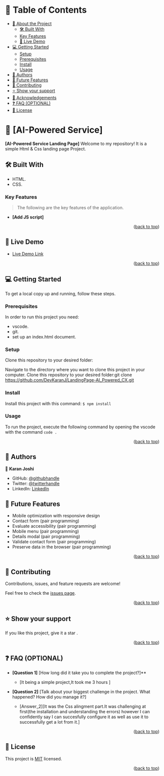  <a name="readme-top"></a>


<!-- TABLE OF CONTENTS -->

# 📗 Table of Contents

- [📖 About the Project](#about-project)
  - [🛠 Built With](#built-with)
  - [Key Features](#key-features)
  - [🚀 Live Demo](#live-demo)
- [💻 Getting Started](#getting-started)
  - [Setup](#setup)
  - [Prerequisites](#prerequisites)
  - [Install](#install)
  - [Usage](#usage)
- [👥 Authors](#authors)
- [🔭 Future Features](#future-features)
- [🤝 Contributing](#contributing)
- [⭐️ Show your support](#support)
- [🙏 Acknowledgements](#acknowledgements)
- [❓ FAQ (OPTIONAL)](#faq)
- [📝 License](#license)

<!-- PROJECT DESCRIPTION -->

# 📖 [AI-Powered Service] <a name="about-project"></a>



**[AI-Powered Service Landing Page]** Welcome to my repository! It is a simple Html & Css landing page Project.
## 🛠 Built With <a name="built-with"></a>
- HTML.
- CSS.

<!-- Features -->

### Key Features <a name="key-features"></a>

> The following are the key features of the application.

- **[Add JS script]**

<p align="right">(<a href="#readme-top">back to top</a>)</p>

<!-- LIVE DEMO -->

## 🚀 Live Demo <a name="live-demo"></a>

- [Live Demo Link](https://devkaranj.github.io/LandingPage-AI_Powered_CX/)

<p align="right">(<a href="#readme-top">back to top</a>)</p>

<!-- GETTING STARTED -->

## 💻 Getting Started <a name="getting-started"></a>


To get a local copy up and running, follow these steps.

### Prerequisites
In order to run this project you need:
- vscode.
- git.
- set up an index.html document.

### Setup
Clone this repository to your desired folder:

Navigate to the  directory where you  want to clone this project in your computer.
Clone this repository to your desired folder:git clone https://github.com/DevKaranJ/LandingPage-AI_Powered_CX.git

### Install
Install this project with this command:
`$ npm install`


### Usage

To run the project, execute the following command by opening the vscode with the command `code .`

<p align="right">(<a href="#readme-top">back to top</a>)</p>

<!-- AUTHORS -->

## 👥 Authors <a name="authors"></a>


👤 **Karan Joshi**

- GitHub: [@githubhandle](https://github.com/DevKaranJ)
- Twitter: [@twitterhandle](https://twitter.com/RX0069)
- LinkedIn: [LinkedIn](https://www.linkedin.com/in/dev-karan-j/)

<!-- FUTURE FEATURES -->

## 🔭 Future Features <a name="future-features"></a>



- Mobile optimization with responsive design
- Contact form (pair programming)
- Evaluate accessibility (pair programming)
- Mobile menu (pair programming)
- Details modal (pair programming)
- Validate contact form (pair programming)
- Preserve data in the browser (pair programming)

<p align="right">(<a href="#readme-top">back to top</a>)</p>

<!-- CONTRIBUTING -->

## 🤝 Contributing <a name="contributing"></a>

Contributions, issues, and feature requests are welcome!

Feel free to check the [issues page]().


<p align="right">(<a href="#readme-top">back to top</a>)</p>

<!-- SUPPORT -->


## ⭐️ Show your support <a name="support"></a>

If you like this project, give it a star .

<p align="right">(<a href="#readme-top">back to top</a>)</p>


<!-- FAQ (optional) -->

## ❓ FAQ (OPTIONAL) <a name="faq"></a>

- **[Question 1]**
[How long did it take you to complete the project?]**

  - [It being a simple project,It took me 3 hours ]

- **[Question 2]**
[Talk about your biggest challenge in the project. What happened? How did you manage it?]

  - [Answer_2][It was the Css alingment part.It was challenging at first(the installation and understanding the errors) however I can confidently say I can succesfully configure it as well as use it to successfully get a lot from it.]

<p align="right">(<a href="#readme-top">back to top</a>)</p>

<!-- LICENSE -->

## 📝 License <a name="license"></a>

This project is [MIT](./LICENSE) licensed.


<p align="right">(<a href="#readme-top">back to top</a>)</p>